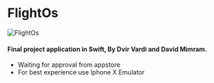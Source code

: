 # FlightOs
![FlightOs](https://preview.ibb.co/fjkFRy/Group_3x.png)
#### Final project application in Swift, By Dvir Vardi and David Mimram.
* Waiting for approval from appstore
* For best experience use Iphone X Emulator 
